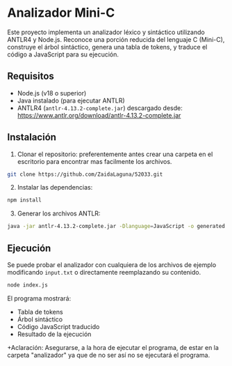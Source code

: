 # Analizador Mini-C

Este proyecto implementa un analizador léxico y sintáctico utilizando ANTLR4 y Node.js. Reconoce una porción reducida del lenguaje C (Mini-C), construye el árbol sintáctico, genera una tabla de tokens, y traduce el código a JavaScript para su ejecución.

##  Requisitos

- Node.js (v18 o superior)
- Java instalado (para ejecutar ANTLR)
- ANTLR4 (`antlr-4.13.2-complete.jar`) descargado desde: https://www.antlr.org/download/antlr-4.13.2-complete.jar

##  Instalación

1. Clonar el repositorio: preferentemente antes crear una carpeta en el escritorio para encontrar mas facilmente los archivos.

```bash
git clone https://github.com/ZaidaLaguna/52033.git
```

2. Instalar las dependencias:

```bash
npm install
```

3. Generar los archivos ANTLR:

```bash
java -jar antlr-4.13.2-complete.jar -Dlanguage=JavaScript -o generated MiniC.g4
```

##  Ejecución

Se puede probar el analizador con cualquiera de los archivos de ejemplo modificando `input.txt` o directamente reemplazando su contenido.

```bash
node index.js
```

El programa mostrará:

- Tabla de tokens
- Árbol sintáctico
- Código JavaScript traducido
- Resultado de la ejecución
  
+Aclaración: Asegurarse, a la hora de ejecutar el programa, de estar en la carpeta "analizador" ya que de no ser así no se ejecutará el programa.
